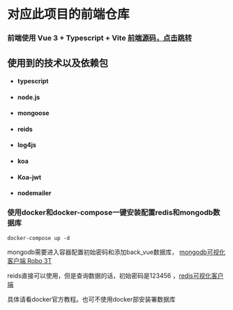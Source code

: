 # 对应此项目的前端仓库

### 前端使用 Vue 3 + Typescript + Vite [前端源码，点击跳转](https://github.com/goodiboy/front-vue3)



## 使用到的技术以及依赖包

- #### typescript

- #### node.js 

- #### mongoose

- #### reids

- #### log4js

- #### koa

- #### Koa-jwt

- #### nodemailer

### 使用docker和docker-compose一键安装配置redis和mongodb数据库

```shell
docker-compose up -d
```

mongodb需要进入容器配置初始密码和添加back_vue数据库， [mongodb可视化客户端  Robo 3T](https://robomongo.org/)

reids直接可以使用，但是查询数据的话，初始密码是123456 ，[redis可视化客户端](https://github.com/qishibo/AnotherRedisDesktopManager)

具体请看docker官方教程。也可不使用docker部安装署数据库